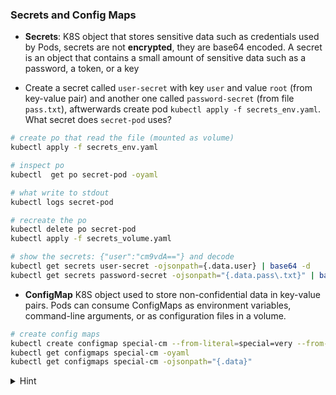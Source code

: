 
### Secrets and Config Maps

* **Secrets**: K8S object that stores sensitive data such as credentials used by Pods, secrets are not **encrypted**, they are base64 encoded. A secret is an object that contains a small amount of sensitive data such as a password, a token, or a key

* Create a secret called `user-secret` with key `user` and value `root` (from key-value pair) and another one called `password-secret` (from file `pass.txt`), aftwerwards create pod `kubectl apply -f secrets_env.yaml`. What secret does `secret-pod` uses?

```bash
# create po that read the file (mounted as volume)
kubectl apply -f secrets_env.yaml

# inspect po 
kubectl  get po secret-pod -oyaml

# what write to stdout
kubectl logs secret-pod 

# recreate the po 
kubectl delete po secret-pod 
kubectl apply -f secrets_volume.yaml

# show the secrets: {"user":"cm9vdA=="} and decode
kubectl get secrets user-secret -ojsonpath={.data.user} | base64 -d
kubectl get secrets password-secret -ojsonpath="{.data.pass\.txt}" | base64 -d
```



* **ConfigMap** K8S object used to store non-confidential data in key-value pairs. Pods can consume ConfigMaps as environment variables, command-line arguments, or as configuration files in a volume.

```bash
# create config maps
kubectl create configmap special-cm --from-literal=special=very --from-literal=type=charm
kubectl get configmaps special-cm -oyaml
kubectl get configmaps special-cm -ojsonpath="{.data}"
```

<details>
<summary>Hint</summary>
Create secrets: <code>kubectl create secret generic user-secret --from-literal=user=root</code> and <code>kubectl create secret generic password-secret --from-file=./pass.txt</code>
<br>
Get po as yaml: <code>kubectl get po test -oyaml > pod.yaml</code> and remove **non-mandatory** fields.
<br>
Place the file at <code>/etc/kubernetes/manifests/kube-pod.yaml</code>
</details>